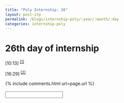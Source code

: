 ```yaml
---
title: "Poly Internship: 26"
layout: post-itp
permalink: /blogs/internship-poly/:year/:month/:day
categories: internship-poly
---
```

# 26th day of internship

<span class="timestamp">[10:13]</span> <sup><a href="#1">[1]</a></sup>

<span class="timestamp">[16:29]</span> <sup><a href="#2">[2]</a></sup>

<!--

Hostname - NAS - Capacity Remaining

SCTKL920 - SSB-KL NAS 2 - 1%
Diskstation - Top Plast Synergix NAS - 9%
Flexi158 - Flexi 158 NAS 253.19 - 10%
hh-synology - Hong How TW NAS - 5%
Infospacenas4 - Infospacenas4 - 1%
TTSG-NAS1 - TTSG-NAS1 (Tomoe) - 7%


 -->

{% include comments.html url=page.url %}
<br><br>
<input id="password-input" type="password" class="text-secret" onkeyup="unlock()">

<span class="disable-selection" id="truth" style="display:none;"><sup id="1">[1]</sup> my mind is in a mess. everything is everywhere. stop it, stop it. shut up. i cannot feel. i don't feel human. i can't think.<br><br>my mind has gone asunder, everywhere like hurricane tearing apart a small town. i cannot even express this in words, nor imagery. no motivation to keep on going. nothing else matters anymore. i feel so selfish. horrible, it's all horrible.<br><br>a static heart, lost soul, hopeless, without a light or a guide. <br><br>perhaps, it's just the silence?<br><br>i don't feel like breathing. the air hates me. the wind never sweeps my way. my laughter of insanity is only to remind of my insignificance of the world, and the significance of nothingness. i am my greatest conspiracy against myself, and no one & everyone believes in it.<br><br>is everything alright? is everything truly alright? i cannot seem to see it happen. i cannot see my life correctly. even if it is different, my future is like a fog into a waterfall of nothingness. no matter how philantrophical  i can be about hope, despair can still reign.<br><br>i'm not saying i have hope now, but i know this despair of life will not persist. i have to persist not jumping in front of a bus or off the roof of this tower. God, if you're there, help me.<br><br>this, i think. i think i just had a panic attack, not just a mere existential crisis. a whole mix of emotions and swings, about others & myself. i need time to cool off. <br><br><br><sup id="2">[2]</sup> Guess the lunch and long nap was what i needed. I still need some time to think about myself again, but the mind's clearer to type out stuff, but still. Recently i just became super-aware of myself, especially of how life is much more of a struggle living with autism. It truly kinda sucks, like, yeah no one grows out of it, and for those who are fortunate enough to receive treatment to handle the symptoms like me, not much is changed on the inside. All my life it's just me making myself fit for the sake of everyone else. <br><br>its, <i style="font-size:80%;">sigh</i>, it can be hard. its so hard to live like this. Its not only hard to keep this up, but it is also hard because when I don't want to hide myself, I feel like i'm inconveniencing everyone else to be accommodating. There are so many times where I asked God, "_why_"? Why is this something happens in life sometimes, and how does this curse contribute to Your Will, God?<br><br>i'll definitely write more tomorrow </span>